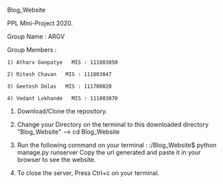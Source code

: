 Blog_Website

PPL Mini-Project 2020.

Group Name : ARGV

Group Members : 

    1) Atharv Ganpatye   MIS : 111803050

    2) Ritesh Chavan   MIS : 111803047
    
    3) Geetesh Dolas   MIS : 111708020
    
    4) Vedant Lokhande   MIS : 111803070
    
1) Download/Clone the repository.

2) Change your Directory on the terminal to this downloaded
   directory "Blog_Website" --> cd Blog_Website

3) Run the following command on your terminal :
        :/Blog_Website$ python manage.py runserver
   Copy the url generated and paste it in your browser to see the website.

4) To close the server, Press Ctrl+c on your terminal.
